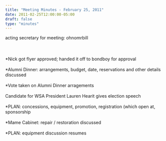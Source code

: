 ```yaml
---
title: "Meeting Minutes - February 25, 2011"
date: 2011-02-25T12:00:00-05:00
draft: false
type: "minutes"
---
```


acting secretary for meeting: ohnomrbill<br />
<br />
<br />
<br />
*Nick got flyer approved; handed it off to bondboy for approval<br />
<br />
*Alumni Dinner: arrangements, budget, date, reservations and other details discussed<br />
<br />
*Vote taken on Alumni Dinner arragements<br />
<br />
Candidate for WSA President Lauren Hearit gives election speech<br />
<br />
*PLAN: concessions, equipment, promotion, registration (which open at, sponsorship<br />
<br />
*Mame Cabinet: repair / restoration discussed<br />
<br />
*PLAN: equipment discussion resumes<br />
